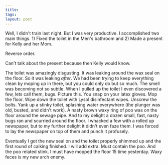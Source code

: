 ```yaml
---
title: 
tags: 
layout: post
---
```

Well, I didn't train last night.  But I was very productive.  I accomplished two main things.  1) Fixed the toilet in the Men's bathroom and 2) Made a present for Kelly and her Mom.  



Reverse order.



Can't talk about the present because then Kelly would know.  



The toilet was amazingly disgusting.  It was leaking around the wax seal on the floor.  So it was leaking _after_.  We had been trying to keep everything clean by moping up in there, but you could only do but so much.  The smell was becoming not so subtle. When I pulled up the toilet I even discovered a few, lets call them, bugs.  Picture this.  You snap on your latex gloves.  Mop the floor.  Wipe down the toilet with Lysol disinfectant wipes. Unscrew the bolts.  Yank up a stinky toilet, splashing water everywhere (the plunger was old, busted, and didn't work).  A nasty brown waxy ring of poo was on the floor around the sewage pipe.  And to my delight a dozen small, fast, nasty bugs ran and scurried around the floor.  I whacked a few with a rolled up newspaper, but to my further delight it didn't even faze them.  I was forced to lay the newspaper on top of them and punch it profusely. 



Eventually I got the new seal on and the toilet properly shimmed up and the first round of calking finished.  I will add extra.  Must contain the poo.  And the poo related stink.  I must have mopped the floor 15 time yesterday.  Waxy feces is my new arch enemy.  


